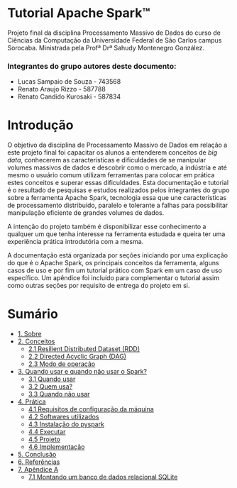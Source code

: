 # Tutorial Apache Spark™

Projeto final da disciplina Processamento Massivo de Dados do curso de Ciências da Computação da Universidade Federal de São Carlos campus Sorocaba.
Ministrada pela Profª Drª Sahudy Montenegro González. 

### Integrantes do grupo autores deste documento:
- Lucas Sampaio de Souza - 743568
- Renato Araujo Rizzo - 587788
- Renato Candido Kurosaki - 587834

# Introdução

O objetivo da disciplina de Processamento Massivo de Dados em relação a este projeto final foi capacitar os alunos a entenderem conceitos de *big data*, conhecerem as características e dificuldades de se manipular volumes massivos de dados e descobrir como o mercado, a indústria e até mesmo o usuário comum utilizam ferramentas para colocar em prática estes conceitos e superar essas dificuldades. 
Esta documentação e tutorial é o resultado de pesquisas e estudos realizados pelos integrantes do grupo sobre a ferramenta Apache Spark, tecnologia essa que une características de processamento distribuído, paralelo e tolerante a falhas para possibilitar manipulação eficiente de grandes volumes de dados.

A intenção do projeto também é disponibilizar esse conhecimento a qualquer um que tenha interesse na ferramenta estudada e queira ter uma experiência prática introdutória com a mesma.

A documentação está organizada por seções iniciando por uma explicação do que é o Apache Spark, os principais conceitos da ferramenta, alguns casos de uso e por fim um tutorial prático com Spark em um caso de uso específico. Um apêndice foi incluído para complementar o tutorial assim como outras seções por requisito de entrega do projeto em si.

# Sumário

* [1. Sobre](/seções/sobre.md)
* [2. Conceitos](/seções/conceitos.md)
    * [2.1 Resilient Distributed Dataset (RDD)](/seções/conceitos.md#2.1-Resilient-Distributed-Dataset-(RDD))
    * [2.2 Directed Acyclic Graph (DAG)](/seções/conceitos.md#2.2-Directed-Acyclic-Graph-(DAG))
    * [2.3 Modo de operação](/seções/conceitos.md#2.3-Modo-de-operação)
* [3. Quando usar e quando não usar o Spark?](/seções/quando_usar.md)
    * [3.1 Quando usar](/seções/quando_usar.md#3.1-Quando-usar)
    * [3.2 Quem usa?](/seções/quando_usar.md#3.2-Quem-usa?)
    * [3.3 Quando não usar](/seções/quando_usar.md#3.3-Quando-não-usar)
* [4. Prática](/seções/prática.md)
    * [4.1 Requisitos de configuração da máquina](/seções/prática.md#4.1-Requisitos-de-configuração-da-máquina)
    * [4.2 Softwares utilizados](/seções/prática.md#4.2-Softwares-utilizados)
    * [4.3 Instalação do pyspark](/seções/prática.md#4.3-Instalação-do-pyspark)
    * [4.4 Executar](/seções/prática.md#4.4-Executar)
    * [4.5 Projeto](/seções/prática.md#4.5-Projeto)
    * [4.6 Implementação](/seções/prática.md#4.6-Implementação)
* [5. Conclusão](/seções/conclusao.md)
* [6. Referências](/seções/referências.md)
* [7. Apêndice A](/seções/criando_sqlite.md)
    * [7.1 Montando um banco de dados relacional SQLite](/seções/criando_sqlite.md#7.1-Montando-um-banco-de-dados-relacional-SQLite)
